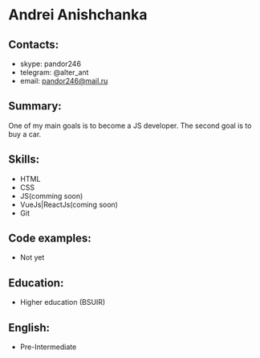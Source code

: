 # Andrei Anishchanka
## Contacts:
* skype: pandor246
* telegram: @alter_ant
* email: pandor246@mail.ru
## Summary:
One of my main goals is to become a JS developer. The second goal is to buy a car. 
## Skills:
* HTML
* CSS
* JS(comming soon)
* VueJs|ReactJs(coming soon)
* Git
## Code examples:
* Not yet
## Education:
* Higher education (BSUIR)
## English:
* Pre-Intermediate
